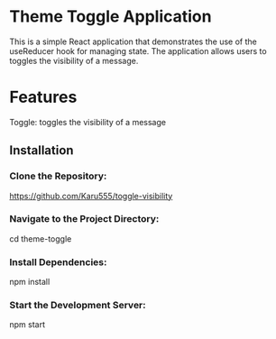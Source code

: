 # Theme Toggle Application

This is a simple React application that demonstrates the use of the useReducer hook for managing state. The application allows users to  toggles the visibility of a message. 

# Features 

Toggle: toggles the visibility of a message 

## Installation

### Clone the Repository:

https://github.com/Karu555/toggle-visibility

### Navigate to the Project Directory:

cd theme-toggle

### Install Dependencies:

npm install

### Start the Development Server:

npm start
